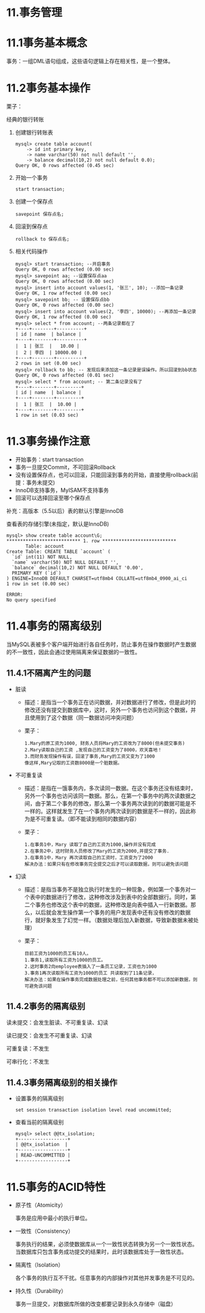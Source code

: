 # 11.事务管理

# 11.1事务基本概念

事务：一组DML语句组成，这些语句逻辑上存在相关性，是一个整体。

# 11.2事务基本操作

栗子：

经典的银行转账

1. 创建银行转账表

   ```mysql
   mysql> create table account(
       -> id int primary key,
       -> name varchar(50) not null default '',
       -> balance decimal(10,2) not null default 0.0);
   Query OK, 0 rows affected (0.45 sec)
   ```

   

2. 开始一个事务

   ```mysql
   start transaction;
   ```

   

3. 创建一个保存点

   ```mysql
   savepoint 保存点名;
   ```

   

4. 回滚到保存点

   ```mysql
   rollback to 保存点名;
   ```

   

5. 相关代码操作

   ```mysql
   mysql> start transaction; --开启事务
   Query OK, 0 rows affected (0.00 sec)
   mysql> savepoint aa; --设置保存点aa
   Query OK, 0 rows affected (0.00 sec)
   mysql> insert into account values(1, '张三', 10); --添加一条记录
   Query OK, 1 row affected (0.00 sec)
   mysql> savepoint bb; -- 设置保存点bb
   Query OK, 0 rows affected (0.00 sec)
   mysql> insert into account values(2, '李四', 10000); --再添加一条记录
   Query OK, 1 row affected (0.00 sec)
   mysql> select * from account; --两条记录都在了
   +----+--------+----------+
   | id | name  | balance |
   +----+--------+----------+
   |  1 | 张三  |   10.00 |
   |  2 | 李四  | 10000.00 |
   +----+--------+----------+
   2 rows in set (0.00 sec)
   mysql> rollback to bb; -- 发现后来添加这一条记录是误操作。所以回滚到bb状态
   Query OK, 0 rows affected (0.01 sec)
   mysql> select * from account; -- 第二条记录没有了
   +----+--------+---------+
   | id | name  | balance |
   +----+--------+---------+
   |  1 | 张三  |  10.00 |
   +----+--------+---------+
   1 row in set (0.03 sec)
   ```

   

# 11.3事务操作注意

- 开始事务：start transaction
- 事务一旦提交Commit，不可回滚Rollback
- 没有设置保存点，也可以回滚，只能回滚到事务的开始，直接使用rollback(前提：事务未提交)
- InnoDB支持事务，MyISAM不支持事务
- 回滚可以选择回滚至哪个保存点

补充：高版本（5.5以后）表的默认引擎是InnoDB

查看表的存储引擎(未指定，默认是InnoDB)

```mysql
mysql> show create table account\G;
*************************** 1. row ***************************
       Table: account
Create Table: CREATE TABLE `account` (
  `id` int(11) NOT NULL,
  `name` varchar(50) NOT NULL DEFAULT '',
  `balance` decimal(10,2) NOT NULL DEFAULT '0.00',
  PRIMARY KEY (`id`)
) ENGINE=InnoDB DEFAULT CHARSET=utf8mb4 COLLATE=utf8mb4_0900_ai_ci
1 row in set (0.00 sec)

ERROR:
No query specified
```

# 11.4事务的隔离级别

当MySQL表被多个客户端开始进行各自任务时，防止事务在操作数据时产生数据的不一致性，因此会通过使用隔离来保证数据的一致性。

## 11.4.1不隔离产生的问题

- 脏读

  - 描述：是指当一个事务正在访问数据，并对数据进行了修改，但是此时的修改还没有提交到数据库中，这时，另外一个事务也访问到这个数据，并且使用到了这个数据（同一数据访问冲突问题）

  - 栗子：

    ```
    1.Mary的原工资为1000, 财务人员将Mary的工资改为了8000(但未提交事务)
    2.Mary读取自己的工资 ,发现自己的工资变为了8000，欢天喜地！
    3.而财务发现操作有误，回滚了事务,Mary的工资又变为了1000
    像这样,Mary记取的工资数8000是一个脏数据。
    ```

    

- 不可重复读

  - 描述：是指在一饿事务内，多次读同一数据。在这个事务还没有结束时，另外一个事务也访问该同一数据。那么，在第一个事务中的两次读数据之间，由于第二个事务的修改，那么第一个事务两次读到的的数据可能是不一样的。这样就发生了在一个事务内两次读到的数据是不一样的，因此称为是不可重复读。（即不能读到相同的数据内容）

  - 栗子：

    ```
    1.在事务1中，Mary 读取了自己的工资为1000,操作并没有完成
    2.在事务2中，这时财务人员修改了Mary的工资为2000,并提交了事务.
    3.在事务1中，Mary 再次读取自己的工资时，工资变为了2000
    解决办法：如果只有在修改事务完全提交之后才可以读取数据，则可以避免该问题
    ```

    

- 幻读

  - 描述：是指当事务不是独立执行时发生的一种现象，例如第一个事务对一个表中的数据进行了修改，这种修改涉及到表中的全部数据行。同时，第二个事务也修改这个表中的数据，这种修改是向表中插入一行新数据。那么，以后就会发生操作第一个事务的用户发现表中还有没有修改的数据行，就好象发生了幻觉一样。（数据处理后加入新数据，导致新数据未被处理）

  - 栗子：

    ```
    目前工资为1000的员工有10人。
    1.事务1,读取所有工资为1000的员工。
    2.这时事务2向employee表插入了一条员工记录，工资也为1000
    3.事务1再次读取所有工资为1000的员工 共读取到了11条记录，
    解决办法：如果在操作事务完成数据处理之前，任何其他事务都不可以添加新数据，则可避免该问题
    ```

    

## 11.4.2事务的隔离级别

读未提交：会发生脏读、不可重复读、幻读

读已提交：会发生不可重复读、幻读

可重复读：不发生

可串行化：不发生

## 11.4.3事务隔离级别的相关操作

- 设置事务的隔离级别

  ```mysql
  set session transaction isolation level read uncommitted;
  ```

  

- 查看当前的隔离级别

  ```mysql
  mysql> select @@tx_isolation;
  +------------------+
  | @@tx_isolation  |
  +------------------+
  | READ-UNCOMMITTED |
  +------------------+
  ```

  

# 11.5事务的ACID特性

- 原子性（Atomicity）

  事务是应用中最小的执行单位。

- 一致性（Consistency）

  事务执行的结果，必须使数据库从一个一致性状态转换为另一个一致性状态。当数据库只包含事务成功提交的结果时，此时该数据库处于一致性状态。

- 隔离性（Isolation）

  各个事务的执行互不干扰。任意事务的内部操作对其他并发事务是不可见的。

- 持久性（Durability）

  事务一旦提交，对数据库所做的改变都要记录到永久存储中（磁盘）